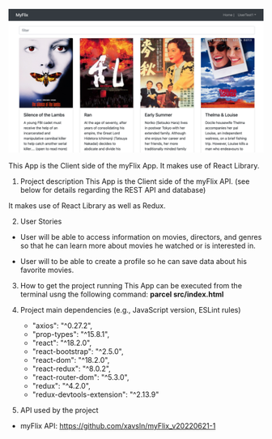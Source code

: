 ![My Image](src/images/main-page_image.png)

This App is the Client side of the myFlix App.
It makes use of React Library.

1. Project description
   This App is the Client side of the myFlix API. (see below for details regarding the REST API and database)

It makes use of React Library as well as Redux.

2. User Stories

- User will be able to access information on movies, directors, and genres so that he
  can learn more about movies he watched or is interested in.

- User will to be able to create a profile so he can save data about his favorite movies.

3. How to get the project running
   This App can be executed from the terminal usng the following command: **parcel src/index.html**

4. Project main dependencies (e.g., JavaScript version, ESLint rules)

   - "axios": "^0.27.2",
   - "prop-types": "^15.8.1",
   - "react": "^18.2.0",
   - "react-bootstrap": "^2.5.0",
   - "react-dom": "^18.2.0",
   - "react-redux": "^8.0.2",
   - "react-router-dom": "^5.3.0",
   - "redux": "^4.2.0",
   - "redux-devtools-extension": "^2.13.9"

5. API used by the project

- myFlix API: https://github.com/xavsln/myFlix_v20220621-1
